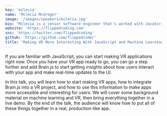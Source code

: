 ```yaml
---
key: 'milecia'
name: 'Milecia McGregor'
image: '/images/speakers/milecia.jpg'
bio: "Milecia is a senior software engineer that's worked with JavaScript, Angular, React, Node, PHP, Python, .NET, SQL, AWS, Heroku, Azure, and many other tools to build web apps. She also has a master's degree in mechanical and aerospace engineering and has published research in machine learning and robotics. She started Flipped Coding in 2017 to help people learn web development with real-world projects and she publishes articles covering all aspects of software on several publications, including freeCodeCamp. She also travels around the world speaking at tech conferences about various software engineering topics ranging from machine learning, PWAs, and managing a career in tech."
website: 'https://flippedcoding.com'
sns: 'https://twitter.com/flippedcoding'
github: 'https://github.com/flippedcoder'
title: 'Making VR More Interesting With JavaScript and Machine Learning'
---
```


If you are familiar with JavaScript, you can start making VR applications right now. Once you have your VR app ready to go, you can go a step further and add Brain.js to start getting insights about how users interact with your app and make real-time updates to the UI.

In this talk, you will learn how to start making VR apps, how to integrate Brain.js into a VR project, and how to use this information to make apps more accessible and interesting for users. We will cover some background material on machine learning and VR, then bring everything together in a live demo. By the end of the talk, the audience will know how to put all of these things together in a real, production-like app.
